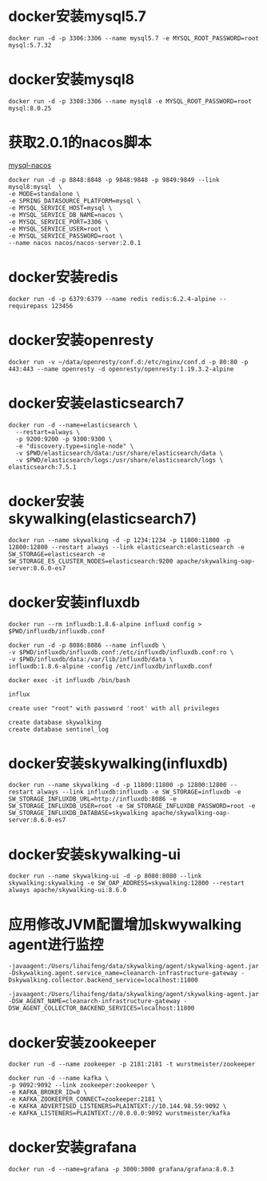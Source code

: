 # docker安装mysql5.7
```shell
docker run -d -p 3306:3306 --name mysql5.7 -e MYSQL_ROOT_PASSWORD=root  mysql:5.7.32
```

# docker安装mysql8

```shell
docker run -d -p 3308:3306 --name mysql8 -e MYSQL_ROOT_PASSWORD=root  mysql:8.0.25
```

# 获取2.0.1的nacos脚本 

[mysql-nacos](https://gitee.com/mirrors/Nacos/raw/2.0.1/distribution/conf/nacos-mysql.sql)

```shell
docker run -d -p 8848:8848 -p 9848:9848 -p 9849:9849 --link mysql8:mysql  \
-e MODE=standalone \
-e SPRING_DATASOURCE_PLATFORM=mysql \
-e MYSQL_SERVICE_HOST=mysql \
-e MYSQL_SERVICE_DB_NAME=nacos \
-e MYSQL_SERVICE_PORT=3306 \
-e MYSQL_SERVICE_USER=root \
-e MYSQL_SERVICE_PASSWORD=root \
--name nacos nacos/nacos-server:2.0.1
```

# docker安装redis
```shell
docker run -d -p 6379:6379 --name redis redis:6.2.4-alpine --requirepass 123456
```

# docker安装openresty

```shell
docker run -v ~/data/openresty/conf.d:/etc/nginx/conf.d -p 80:80 -p 443:443 --name openresty -d openresty/openresty:1.19.3.2-alpine
```

# docker安装elasticsearch7

```shell
docker run -d --name=elasticsearch \
  --restart=always \
  -p 9200:9200 -p 9300:9300 \
  -e "discovery.type=single-node" \
  -v $PWD/elasticsearch/data:/usr/share/elasticsearch/data \
  -v $PWD/elasticsearch/logs:/usr/share/elasticsearch/logs \
elasticsearch:7.5.1
```

# docker安装skywalking(elasticsearch7)

```shell
docker run --name skywalking -d -p 1234:1234 -p 11800:11800 -p 12800:12800 --restart always --link elasticsearch:elasticsearch -e SW_STORAGE=elasticsearch -e SW_STORAGE_ES_CLUSTER_NODES=elasticsearch:9200 apache/skywalking-oap-server:8.6.0-es7 
```

# docker安装influxdb

```shell
docker run --rm influxdb:1.8.6-alpine influxd config > $PWD/influxdb/influxdb.conf

docker run -d -p 8086:8086 --name influxdb \
-v $PWD/influxdb/influxdb.conf:/etc/influxdb/influxdb.conf:ro \
-v $PWD/influxdb/data:/var/lib/influxdb/data \
influxdb:1.8.6-alpine -config /etc/influxdb/influxdb.conf

docker exec -it influxdb /bin/bash

influx

create user "root" with password 'root' with all privileges

create database skywalking
create database sentinel_log
```

# docker安装skywalking(influxdb)

```shell
docker run --name skywalking -d -p 11800:11800 -p 12800:12800 --restart always --link influxdb:influxdb -e SW_STORAGE=influxdb -e SW_STORAGE_INFLUXDB_URL=http://influxdb:8086 -e SW_STORAGE_INFLUXDB_USER=root -e SW_STORAGE_INFLUXDB_PASSWORD=root -e SW_STORAGE_INFLUXDB_DATABASE=skywalking apache/skywalking-oap-server:8.6.0-es7
```

# docker安装skywalking-ui

```shell
docker run --name skywalking-ui -d -p 8080:8080 --link skywalking:skywalking -e SW_OAP_ADDRESS=skywalking:12800 --restart always apache/skywalking-ui:8.6.0
```

# 应用修改JVM配置增加skwywalking agent进行监控

```shell
-javaagent:/Users/lihaifeng/data/skywalking/agent/skywalking-agent.jar -Dskywalking.agent.service_name=cleanarch-infrastructure-gateway -Dskywalking.collector.backend_service=localhost:11800
```

```shell
-javaagent:/Users/lihaifeng/data/skywalking/agent/skywalking-agent.jar -DSW_AGENT_NAME=cleanarch-infrastructure-gateway -DSW_AGENT_COLLECTOR_BACKEND_SERVICES=localhost:11800
```

# docker安装zookeeper

```shell
docker run -d --name zookeeper -p 2181:2181 -t wurstmeister/zookeeper
```

```shell
docker run -d --name kafka \
-p 9092:9092 --link zookeeper:zookeeper \
-e KAFKA_BROKER_ID=0 \
-e KAFKA_ZOOKEEPER_CONNECT=zookeeper:2181 \
-e KAFKA_ADVERTISED_LISTENERS=PLAINTEXT://10.144.98.59:9092 \
-e KAFKA_LISTENERS=PLAINTEXT://0.0.0.0:9092 wurstmeister/kafka
```



# docker安装grafana

```shell
docker run -d --name=grafana -p 3000:3000 grafana/grafana:8.0.3
```

